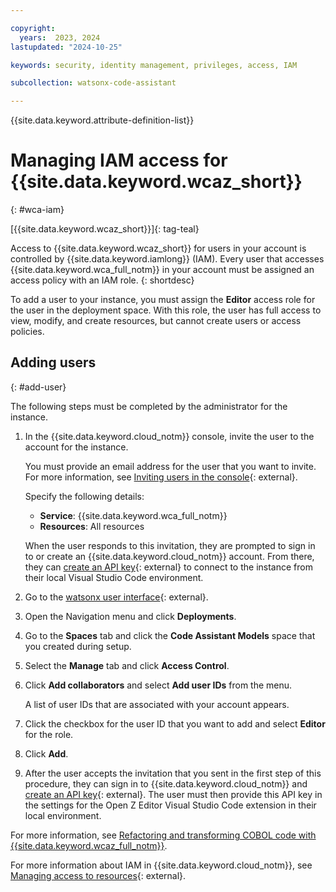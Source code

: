 ```yaml
---

copyright:
  years:  2023, 2024
lastupdated: "2024-10-25"

keywords: security, identity management, privileges, access, IAM

subcollection: watsonx-code-assistant

---
```


{{site.data.keyword.attribute-definition-list}}

# Managing IAM access for {{site.data.keyword.wcaz_short}}
{: #wca-iam}

[{{site.data.keyword.wcaz_short}}]{: tag-teal}

Access to {{site.data.keyword.wcaz_short}} for users in your account is controlled by {{site.data.keyword.iamlong}} (IAM). Every user that accesses {{site.data.keyword.wca_full_notm}} in your account must be assigned an access policy with an IAM role.
{: shortdesc}

To add a user to your instance, you must assign the **Editor** access role for the user in the deployment space. With this role, the user has full access to view, modify, and create resources, but cannot create users or access policies.

## Adding users
{: #add-user}

The following steps must be completed by the administrator for the instance.

1. In the {{site.data.keyword.cloud_notm}} console, invite the user to the account for the instance.

    You must provide an email address for the user that you want to invite. For more information, see [Inviting users in the console](/docs/account?topic=account-iamuserinv&interface=ui){: external}.
    
    Specify the following details:
    - **Service**: {{site.data.keyword.wca_full_notm}}
    - **Resources**: All resources

    When the user responds to this invitation, they are prompted to sign in to or create an {{site.data.keyword.cloud_notm}} account. From there, they can [create an API key](/docs/account?topic=account-userapikey&interface=ui){: external} to connect to the instance from their local Visual Studio Code environment.

1. Go to the [watsonx user interface](https://dataplatform.cloud.ibm.com/){: external}.

1. Open the Navigation menu and click **Deployments**.

1. Go to the **Spaces** tab and click the **Code Assistant Models** space that you created during setup.

1. Select the **Manage** tab and click **Access Control**.

1. Click **Add collaborators** and select **Add user IDs** from the menu.

   A list of user IDs that are associated with your account appears.

1. Click the checkbox for the user ID that you want to add and select **Editor** for the role.

1. Click **Add**.

1. After the user accepts the invitation that you sent in the first step of this procedure, they can sign in to {{site.data.keyword.cloud_notm}} and [create an API key](/docs/account?topic=account-userapikey&interface=ui){: external}. The user must then provide this API key in the settings for the Open Z Editor Visual Studio Code extension in their local environment.

For more information, see [Refactoring and transforming COBOL code with {{site.data.keyword.wcaz_full_notm}}](/docs/watsonx-code-assistant?topic=watsonx-code-assistant-wca4z).

For more information about IAM in {{site.data.keyword.cloud_notm}}, see [Managing access to resources](/docs/account?topic=account-assign-access-resources&interface=ui){: external}.
